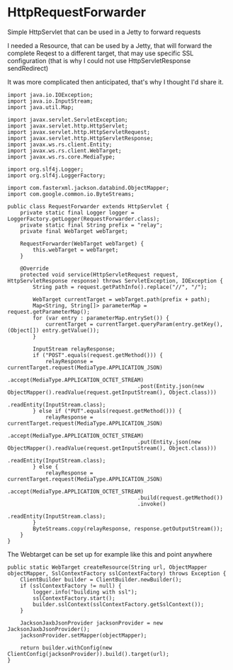 # HttpRequestForwarder
Simple HttpServlet that can be used in a Jetty to forward requests

I needed a Resource, that can be used by a Jetty, that will forward the complete Reqest to a different target, that may use specific SSL configuration (that is why I could not use HttpServletResponse sendRedirect)

It was more complicated then anticipated, that's why I thought I'd share it.

    import java.io.IOException;
    import java.io.InputStream;
    import java.util.Map;
    
    import javax.servlet.ServletException;
    import javax.servlet.http.HttpServlet;
    import javax.servlet.http.HttpServletRequest;
    import javax.servlet.http.HttpServletResponse;
    import javax.ws.rs.client.Entity;
    import javax.ws.rs.client.WebTarget;
    import javax.ws.rs.core.MediaType;
    
    import org.slf4j.Logger;
    import org.slf4j.LoggerFactory;
    
    import com.fasterxml.jackson.databind.ObjectMapper;
    import com.google.common.io.ByteStreams;
    
    public class RequestForwarder extends HttpServlet {
        private static final Logger logger = LoggerFactory.getLogger(RequestForwarder.class);
        private static final String prefix = "relay";
        private final WebTarget webTarget;
    
        RequestForwarder(WebTarget webTarget) {
            this.webTarget = webTarget;
        }
    
        @Override
        protected void service(HttpServletRequest request, HttpServletResponse response) throws ServletException, IOException {
            String path = request.getPathInfo().replace("//", "/");
    
            WebTarget currentTarget = webTarget.path(prefix + path);
            Map<String, String[]> parameterMap = request.getParameterMap();
            for (var entry : parameterMap.entrySet()) {
                currentTarget = currentTarget.queryParam(entry.getKey(), (Object[]) entry.getValue());
            }
    
            InputStream relayResponse;
            if ("POST".equals(request.getMethod())) {
                relayResponse = currentTarget.request(MediaType.APPLICATION_JSON)
                                             .accept(MediaType.APPLICATION_OCTET_STREAM)
                                             .post(Entity.json(new ObjectMapper().readValue(request.getInputStream(), Object.class)))
                                             .readEntity(InputStream.class);
            } else if ("PUT".equals(request.getMethod())) {
                relayResponse = currentTarget.request(MediaType.APPLICATION_JSON)
                                             .accept(MediaType.APPLICATION_OCTET_STREAM)
                                             .put(Entity.json(new ObjectMapper().readValue(request.getInputStream(), Object.class)))
                                             .readEntity(InputStream.class);
            } else {
                relayResponse = currentTarget.request(MediaType.APPLICATION_JSON)
                                             .accept(MediaType.APPLICATION_OCTET_STREAM)
                                             .build(request.getMethod())
                                             .invoke()
                                             .readEntity(InputStream.class);
            }
            ByteStreams.copy(relayResponse, response.getOutputStream());
        }
    }
    


The Webtarget can be set up for example like this and point anywhere

    public static WebTarget createResource(String url, ObjectMapper objectMapper, SslContextFactory sslContextFactory) throws Exception {
        ClientBuilder builder = ClientBuilder.newBuilder();
        if (sslContextFactory != null) {
            logger.info("building with ssl");
            sslContextFactory.start();
            builder.sslContext(sslContextFactory.getSslContext());
        }

        JacksonJaxbJsonProvider jacksonProvider = new JacksonJaxbJsonProvider();
        jacksonProvider.setMapper(objectMapper);

        return builder.withConfig(new ClientConfig(jacksonProvider)).build().target(url);
    }
